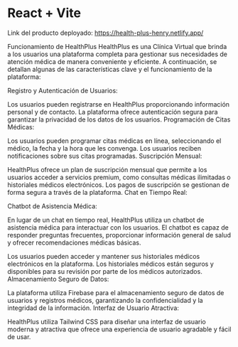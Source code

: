 # React + Vite

Link del producto deployado: https://health-plus-henry.netlify.app/

Funcionamiento de HealthPlus
HealthPlus es una Clínica Virtual que brinda a los usuarios una plataforma completa para gestionar sus necesidades de atención médica de manera conveniente y eficiente. A continuación, se detallan algunas de las características clave y el funcionamiento de la plataforma:

Registro y Autenticación de Usuarios:

Los usuarios pueden registrarse en HealthPlus proporcionando información personal y de contacto.
La plataforma ofrece autenticación segura para garantizar la privacidad de los datos de los usuarios.
Programación de Citas Médicas:

Los usuarios pueden programar citas médicas en línea, seleccionando el médico, la fecha y la hora que les convenga.
Los usuarios reciben notificaciones sobre sus citas programadas.
Suscripción Mensual:

HealthPlus ofrece un plan de suscripción mensual que permite a los usuarios acceder a servicios premium, como consultas médicas ilimitadas o historiales médicos electrónicos.
Los pagos de suscripción se gestionan de forma segura a través de la plataforma.
Chat en Tiempo Real:

Chatbot de Asistencia Médica:

En lugar de un chat en tiempo real, HealthPlus utiliza un chatbot de asistencia médica para interactuar con los usuarios.
El chatbot es capaz de responder preguntas frecuentes, proporcionar información general de salud y ofrecer recomendaciones médicas básicas.

Los usuarios pueden acceder y mantener sus historiales médicos electrónicos en la plataforma.
Los historiales médicos están seguros y disponibles para su revisión por parte de los médicos autorizados.
Almacenamiento Seguro de Datos:

La plataforma utiliza Firebase para el almacenamiento seguro de datos de usuarios y registros médicos, garantizando la confidencialidad y la integridad de la información.
Interfaz de Usuario Atractiva:

HealthPlus utiliza Tailwind CSS para diseñar una interfaz de usuario moderna y atractiva que ofrece una experiencia de usuario agradable y fácil de usar.


